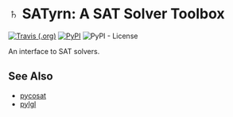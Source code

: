# ♄ SATyrn: A SAT Solver Toolbox
[![Travis (.org)](https://img.shields.io/travis/jeffrey-hokanson/satyrn.svg?style=flat-square)](https://travis-ci.org/jeffrey-hokanson/SATyrn)
[![PyPI](https://img.shields.io/pypi/v/satyrn.svg?style=flat-square)](https://pypi.org/project/satyrn/)
![PyPI - License](https://img.shields.io/pypi/l/satyrn.svg?style=flat-square)

An interface to SAT solvers.



## See Also

* [pycosat](https://github.com/ContinuumIO/pycosat)
* [pylgl](https://github.com/abfeldman/pylgl)

